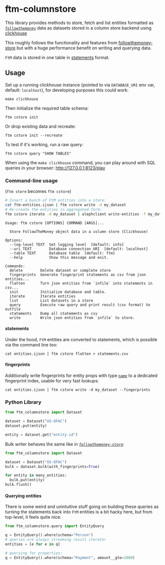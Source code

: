 # ftm-columnstore

This library provides methods to store, fetch and list entities formatted as
[`followthemoney`](https://github.com/alephdata/followthemoney) data as
datasets stored in a column store backend using
[clickhouse](https://clickhouse.com/)

This roughly follows the functionality and features from
[followthemoney-store](https://github.com/alephdata/followthemoney-store) but
with a huge performance benefit on writing and querying data.

`FtM` data is stored in one table in [statements](#statements) format.

## Usage

Set up a running clickhouse instance (pointed to via `DATABASE_URI` env var,
default: `localhost`), for developing purposes this could work:

    make clickhouse

Then initialize the required table schema:

    ftm cstore init

Or drop existing data and recreate:

    ftm cstore init --recreate

To test if it's working, run a raw query:

    ftm cstore query "SHOW TABLES"

When using the `make clickhouse` command, you can play around with SQL queries
in your browser: http://127.0.0.1:8123/play

### Command-line usage

(`ftm store` becomes `ftm cstore`)

```bash
# Insert a bunch of FtM entities into a store:
cat ftm-entities.ijson | ftm cstore write -d my_dataset
# Re-create the entities in aggregated form:
ftm cstore iterate -d my_dataset | alephclient write-entities -f my_dataset
```

```
Usage: ftm cstore [OPTIONS] COMMAND [ARGS]...

  Store FollowTheMoney object data in a column store (Clickhouse)

Options:
  --log-level TEXT  Set logging level  [default: info]
  --uri TEXT        Database connection URI  [default: localhost]
  --table TEXT      Database table  [default: ftm]
  --help            Show this message and exit.

Commands:
  delete        Delete dataset or complete store
  fingerprints  Generate fingerprint statements as csv from json entities...
  flatten       Turn json entities from `infile` into statements in csv...
  init          Initialize database and table.
  iterate       Iterate entities
  list          List datasets in a store
  query         Execute raw query and print result (csv format) to outfile
  statements    Dump all statements as csv
  write         Write json entities from `infile` to store.
```

#### statements

Under the hood, `FtM` entities are converted to statements, which is possible
via the command line too:

    cat entities.ijson | ftm cstore flatten > statements.csv

#### fingerprints

Additionally write fingerprints for entity props with type
[`name`](https://followthemoney.readthedocs.io/en/latest/types.html#name) to a
dedicated fingerprint index, usable for very fast lookups:

    cat entities.ijson | ftm cstore write -d my_dataset --fingerprints


### Python Library

```python
from ftm_columnstore import Dataset

dataset = Dataset("US-OFAC")
dataset.put(entity)

entity = dataset.get("entity-id")
```

Bulk writer behaves the same like in [`followthemoney-store`](https://github.com/alephdata/followthemoney):

```python
from ftm_columnstore import Dataset

dataset = Dataset("US-OFAC")
bulk = dataset.bulk(with_fingerprints=True)

for entity in many_entities:
  bulk.put(entity)
bulk.flush()
```

#### Querying entities

There is some weird and unintuitive stuff going on building these queries as
turning the statements back into `FtM` entities is a bit hacky here, but from
top-level, it feels quite nice:

```python
from ftm_columnstore.query import EntityQuery

q = EntityQuery().where(schema="Person")
# queries are always streaming result iterator
entities = [e for e in q]

# querying for properties:
q = EntityQuery().where(schema="Payment", amount__gte=1000)
```
